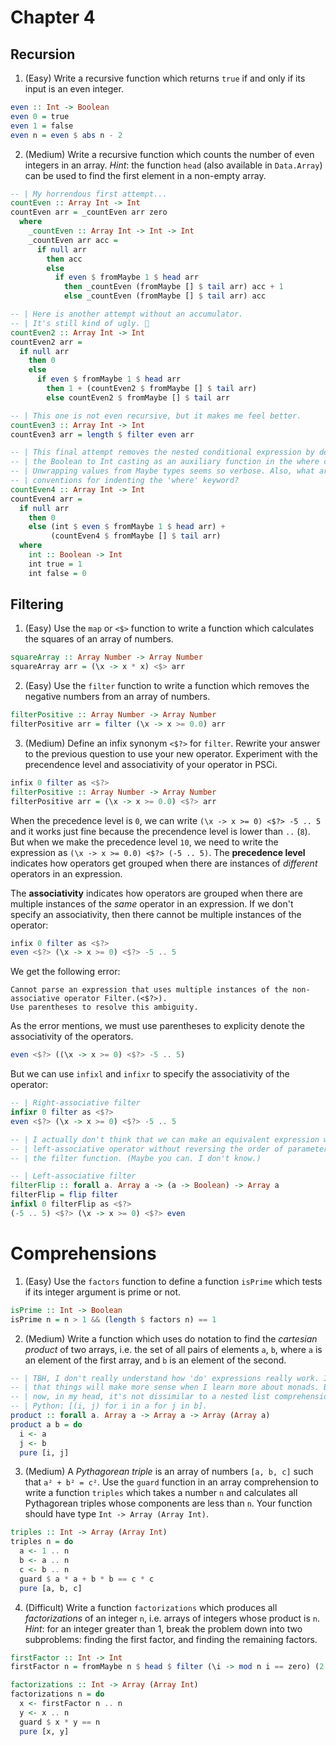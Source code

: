 # Chapter 4

## Recursion

1. (Easy) Write a recursive function which returns `true` if and only if its
   input is an even integer.

``` haskell
even :: Int -> Boolean
even 0 = true
even 1 = false
even n = even $ abs n - 2
```

2. (Medium) Write a recursive function which counts the number of even integers
   in an array. *Hint*: the function `head` (also available in `Data.Array`)
   can be used to find the first element in a non-empty array.

``` haskell
-- | My horrendous first attempt...
countEven :: Array Int -> Int
countEven arr = _countEven arr zero
  where
    _countEven :: Array Int -> Int -> Int
    _countEven arr acc =
      if null arr
        then acc
        else
          if even $ fromMaybe 1 $ head arr
            then _countEven (fromMaybe [] $ tail arr) acc + 1
            else _countEven (fromMaybe [] $ tail arr) acc

-- | Here is another attempt without an accumulator.
-- | It's still kind of ugly. 👹
countEven2 :: Array Int -> Int
countEven2 arr =
  if null arr
    then 0
    else
      if even $ fromMaybe 1 $ head arr
        then 1 + (countEven2 $ fromMaybe [] $ tail arr)
        else countEven2 $ fromMaybe [] $ tail arr

-- | This one is not even recursive, but it makes me feel better.
countEven3 :: Array Int -> Int
countEven3 arr = length $ filter even arr

-- | This final attempt removes the nested conditional expression by defining
-- | the Boolean to Int casting as an auxiliary function in the where clause.
-- | Unwrapping values from Maybe types seems so verbose. Also, what are the
-- | conventions for indenting the 'where' keyword?
countEven4 :: Array Int -> Int
countEven4 arr =
  if null arr
    then 0
    else (int $ even $ fromMaybe 1 $ head arr) +
         (countEven4 $ fromMaybe [] $ tail arr)
  where
    int :: Boolean -> Int
    int true = 1
    int false = 0
```

## Filtering

1. (Easy) Use the `map` or `<$>` function to write a function which calculates
   the squares of an array of numbers.

``` haskell
squareArray :: Array Number -> Array Number
squareArray arr = (\x -> x * x) <$> arr
```

2. (Easy) Use the `filter` function to write a function which removes the
   negative numbers from an array of numbers.

``` haskell
filterPositive :: Array Number -> Array Number
filterPositive arr = filter (\x -> x >= 0.0) arr
```

3. (Medium) Define an infix synonym `<$?>` for `filter`. Rewrite your answer to
   the previous question to use your new operator. Experiment with the
   precendence level and associativity of your operator in PSCi.

``` haskell
infix 0 filter as <$?>
filterPositive :: Array Number -> Array Number
filterPositive arr = (\x -> x >= 0.0) <$?> arr
```

When the precedence level is `0`, we can write `(\x -> x >= 0) <$?> -5 .. 5`
and it works just fine because the precendence level is lower than `..` (`8`).
But when we make the precedence level `10`, we need to write the expression as
`(\x -> x >= 0.0) <$?> (-5 .. 5)`. The **precedence level** indicates how
operators get grouped when there are instances of *different* operators in an
expression.

The **associativity** indicates how operators are grouped when there are
multiple instances of the *same* operator in an expression. If we don't specify
an associativity, then there cannot be multiple instances of the operator:

``` haskell
infix 0 filter as <$?>
even <$?> (\x -> x >= 0) <$?> -5 .. 5
```

We get the following error:

```
Cannot parse an expression that uses multiple instances of the non-associative operator Filter.(<$?>).
Use parentheses to resolve this ambiguity.
```

As the error mentions, we must use parentheses to explicity denote the
associativity of the operators.

``` haskell
even <$?> ((\x -> x >= 0) <$?> -5 .. 5)
```

But we can use `infixl` and `infixr` to specify the associativity of the
operator:

``` haskell
-- | Right-associative filter
infixr 0 filter as <$?>
even <$?> (\x -> x >= 0) <$?> -5 .. 5

-- | I actually don't think that we can make an equivalent expression with a
-- | left-associative operator without reversing the order of parameters in the
-- | the filter function. (Maybe you can. I don't know.)

-- | Left-associative filter
filterFlip :: forall a. Array a -> (a -> Boolean) -> Array a
filterFlip = flip filter
infixl 0 filterFlip as <$?>
(-5 .. 5) <$?> (\x -> x >= 0) <$?> even
```

# Comprehensions

1. (Easy) Use the `factors` function to define a function `isPrime` which tests
   if its integer argument is prime or not.

``` haskell
isPrime :: Int -> Boolean
isPrime n = n > 1 && (length $ factors n) == 1
```

2. (Medium) Write a function which uses do notation to find the *cartesian
   product* of two arrays, i.e. the set of all pairs of elements `a`, `b`,
   where `a` is an element of the first array, and `b` is an element of the
   second.

``` haskell
-- | TBH, I don't really understand how 'do' expressions really work. I imagine
-- | that things will make more sense when I learn more about monads. But for
-- | now, in my head, it's not dissimilar to a nested list comprehension in
-- | Python: [(i, j) for i in a for j in b].
product :: forall a. Array a -> Array a -> Array (Array a)
product a b = do
  i <- a
  j <- b
  pure [i, j]
```

3. (Medium) A *Pythagorean triple* is an array of numbers `[a, b, c]` such that
   `a² + b² = c²`. Use the `guard` function in an array comprehension to write
   a function `triples` which takes a number `n` and calculates all Pythagorean
   triples whose components are less than `n`. Your function should have type
   `Int -> Array (Array Int)`. 

``` haskell
triples :: Int -> Array (Array Int)
triples n = do
  a <- 1 .. n
  b <- a .. n
  c <- b .. n
  guard $ a * a + b * b == c * c
  pure [a, b, c]
```

4. (Difficult) Write a function `factorizations` which produces all
   *factorizations* of an integer `n`, i.e. arrays of integers whose product is
   `n`. *Hint*: for an integer greater than 1, break the problem down into two
   subproblems: finding the first factor, and finding the remaining factors.

``` haskell
firstFactor :: Int -> Int
firstFactor n = fromMaybe n $ head $ filter (\i -> mod n i == zero) (2 .. n)

factorizations :: Int -> Array (Array Int)
factorizations n = do
  x <- firstFactor n .. n
  y <- x .. n
  guard $ x * y == n
  pure [x, y]
```

